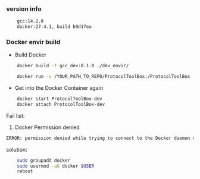 

### version info

```bash
    gcc:14.2.0
    docker:27.4.1, build b9d17ea

```


### Docker envir build

- Build Docker 
```bash
    docker build -t gcc_dev:0.1.0 ./dev_envir/

    docker run -v /YOUR_PATH_TO_REPO/ProtocolToolBox:/ProtocolToolBox --name ProtocolToolBox-dev -it gcc_dev:0.1.0

```

- Get into the Docker Container again
```bash
    docker start ProtocolToolBox-dev
    docker attach ProtocolToolBox-dev

```



Fail list:
1. Docker Permission denied

```bash
ERROR: permission denied while trying to connect to the Docker daemon socket at unix:///var/run/docker.sock: Head "http://%2Fvar%2Frun%2Fdocker.sock/_ping": dial unix /var/run/docker.sock: connect: permission denied
```

solution:
```bash
    sudo groupadd docker
    sudo usermod -aG docker $USER
    reboot
```
